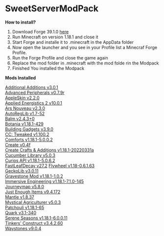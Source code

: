 # SweetServerModPack

**How to install?**

1. Download Forge 39.1.0 [here](https://files.minecraftforge.net/net/minecraftforge/forge/index_1.18.1.html)
2. Run Minecraft on version 1.18.1 and close it
3. Start Forge and installe it to .minecraft in the AppData folder
4. Now open the launcher and you see in your Profile list a Minecraf Forge Profile.
5. Run the Forge Profile and close the game again
6. Replace the mod folder in .minecraft with the mod folde rin the Modpack
7. Finished You installed the Modpack


**Mods Installed**

[Additional Additions  v3.0.1](https://www.curseforge.com/minecraft/mc-mods/additional-additions-forge)\
[Advanced Peripherals  v0.7.9r](https://www.curseforge.com/minecraft/mc-mods/advanced-peripherals)\
[AppleSkin  v2.2.0](https://www.curseforge.com/minecraft/mc-mods/appleskin)\
[Applied Energistics 2  v10.0.1](https://www.curseforge.com/minecraft/mc-mods/applied-energistics-2)\
[Ars Nouveau  v2.3.0](https://www.curseforge.com/minecraft/mc-mods/ars-nouveau)\
[AutoRegLib  v1.7-52](https://www.curseforge.com/minecraft/mc-mods/autoreglib)\
[Balm  v2.4.3+0](https://www.curseforge.com/minecraft/mc-mods/balm)\
[Botania  v1.18.1-429](https://www.curseforge.com/minecraft/mc-mods/botania)\
[Building Gadgets  v3.9.0](https://www.curseforge.com/minecraft/mc-mods/botania)\
[CC: Tweaked  v1.100.2](https://www.curseforge.com/minecraft/mc-mods/cc-tweaked)\
[Comforts v1.18.1-5.0.0.2](https://www.curseforge.com/minecraft/mc-mods/comforts)\
[Create  v0.4f](https://www.curseforge.com/minecraft/mc-mods/cc-tweaked)\
[Create Crafts & Additions  v1.18.1-20220331a](https://www.curseforge.com/minecraft/mc-mods/create)\
[Cucumber Library  v5.0.3](https://www.curseforge.com/minecraft/mc-mods/create)\
[Curios API  v1.18.1-5.0.6.2](https://www.curseforge.com/minecraft/mc-mods/curios)\
[FastLeafDecay  v27.2](https://www.curseforge.com/minecraft/mc-mods/fast-leaf-decay)
[Flywheel  v1.18-0.6.1.63](https://www.curseforge.com/minecraft/mc-mods/flywheel)\
[GeckoLib  v3.0.11](https://www.curseforge.com/minecraft/mc-mods/geckolib)\
[Gravestone Mod  v1.18.1-1.0.2](https://www.curseforge.com/minecraft/mc-mods/gravestone-mod)\
[Immersive Engineering  v1.18.1-7.1.0-145](https://www.curseforge.com/minecraft/mc-mods/immersive-engineering)\
[Journeymap  v5.8.0](https://www.curseforge.com/minecraft/mc-mods/journeymap)\
[Just Enough Items  v9.4.172](https://www.curseforge.com/minecraft/mc-mods/jei)\
[Mantle  v1.8.37](https://www.curseforge.com/minecraft/mc-mods/jei)\
[Mystical Agriculturer  v5.0.3](https://www.curseforge.com/minecraft/mc-mods/mystical-agriculture)\
[Patchouli  v1.18.1-65](https://www.curseforge.com/minecraft/mc-mods/patchouli)\
[Quark  v3.1-340](https://www.curseforge.com/minecraft/mc-mods/quark)\
[Serene Seasons  v1.18.1-6.0.0.11](https://www.curseforge.com/minecraft/mc-mods/serene-seasons)\
[Tinkers' Construct  v3.4.2.60](https://www.curseforge.com/minecraft/mc-mods/tinkers-construct)\
[Waystones  v9.0.4](https://www.curseforge.com/minecraft/mc-mods/waystones)
